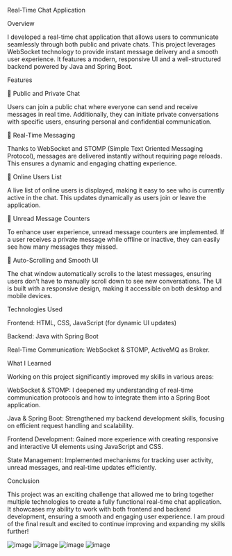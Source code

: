 Real-Time Chat Application

Overview

I developed a real-time chat application that allows users to communicate seamlessly through both public and private chats. This project leverages WebSocket technology to provide instant message delivery and a smooth user experience. It features a modern, responsive UI and a well-structured backend powered by Java and Spring Boot.

Features

🔹 Public and Private Chat

Users can join a public chat where everyone can send and receive messages in real time. Additionally, they can initiate private conversations with specific users, ensuring personal and confidential communication.

🔹 Real-Time Messaging

Thanks to WebSocket and STOMP (Simple Text Oriented Messaging Protocol), messages are delivered instantly without requiring page reloads. This ensures a dynamic and engaging chatting experience.

🔹 Online Users List

A live list of online users is displayed, making it easy to see who is currently active in the chat. This updates dynamically as users join or leave the application.

🔹 Unread Message Counters

To enhance user experience, unread message counters are implemented. If a user receives a private message while offline or inactive, they can easily see how many messages they missed.

🔹 Auto-Scrolling and Smooth UI

The chat window automatically scrolls to the latest messages, ensuring users don’t have to manually scroll down to see new conversations. The UI is built with a responsive design, making it accessible on both desktop and mobile devices.

Technologies Used

Frontend: HTML, CSS, JavaScript (for dynamic UI updates)

Backend: Java with Spring Boot

Real-Time Communication: WebSocket & STOMP, ActiveMQ as Broker.

What I Learned

Working on this project significantly improved my skills in various areas:

WebSocket & STOMP: I deepened my understanding of real-time communication protocols and how to integrate them into a Spring Boot application.

Java & Spring Boot: Strengthened my backend development skills, focusing on efficient request handling and scalability.

Frontend Development: Gained more experience with creating responsive and interactive UI elements using JavaScript and CSS.

State Management: Implemented mechanisms for tracking user activity, unread messages, and real-time updates efficiently.

Conclusion

This project was an exciting challenge that allowed me to bring together multiple technologies to create a fully functional real-time chat application. It showcases my ability to work with both frontend and backend development, ensuring a smooth and engaging user experience. I am proud of the final result and excited to continue improving and expanding my skills further!

![image](https://github.com/user-attachments/assets/f451e31b-22b8-4034-906a-797b640f7446)
![image](https://github.com/user-attachments/assets/f91fa8f6-59d9-4c83-9dee-e7ba8fc7aab0)
![image](https://github.com/user-attachments/assets/c1624ffd-df28-4687-8854-2808b3267e76)
![image](https://github.com/user-attachments/assets/64eedb06-fdaa-46ac-b008-e569ed7129ea)
